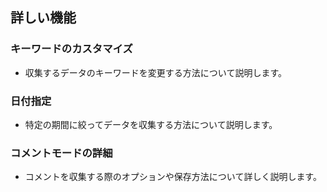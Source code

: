 ## 詳しい機能

### キーワードのカスタマイズ
- 収集するデータのキーワードを変更する方法について説明します。

### 日付指定
- 特定の期間に絞ってデータを収集する方法について説明します。

### コメントモードの詳細
- コメントを収集する際のオプションや保存方法について詳しく説明します。